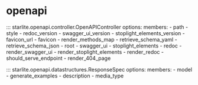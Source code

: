 # openapi

::: starlite.openapi.controller.OpenAPIController
    options:
        members:
            - path
            - style
            - redoc_version
            - swagger_ui_version
            - stoplight_elements_version
            - favicon_url
            - favicon
            - render_methods_map
            - retrieve_schema_yaml
            - retrieve_schema_json
            - root
            - swagger_ui
            - stoplight_elements
            - redoc
            - render_swagger_ui
            - render_stoplight_elements
            - render_redoc
            - should_serve_endpoint
            - render_404_page

::: starlite.openapi.datastructures.ResponseSpec
    options:
        members:
            - model
            - generate_examples
            - description
            - media_type
